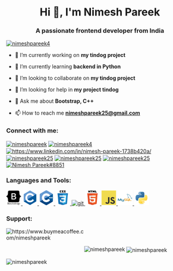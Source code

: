 <h1 align="center">Hi 👋, I'm Nimesh Pareek</h1>
<h3 align="center">A passionate frontend developer from India</h3>

<p align="left"> <a href="https://twitter.com/nimeshpareek4" target="blank"><img src="https://img.shields.io/twitter/follow/nimeshpareek4?logo=twitter&style=for-the-badge" alt="nimeshpareek4" /></a> </p>

- 🔭 I’m currently working on **my tindog project**

- 🌱 I’m currently learning **backend in Python**

- 👯 I’m looking to collaborate on **my tindog project**

- 🤝 I’m looking for help in **my project tindog**

- 💬 Ask me about **Bootstrap, C++**

- 📫 How to reach me **nimeshpareek25@gmail.com**

<h3 align="left">Connect with me:</h3>
<p align="left">
<a href="https://dev.to/nimeshpareek" target="blank"><img align="center" src="https://raw.githubusercontent.com/rahuldkjain/github-profile-readme-generator/master/src/images/icons/Social/devto.svg" alt="nimeshpareek" height="30" width="40" /></a>
<a href="https://twitter.com/nimeshpareek4" target="blank"><img align="center" src="https://raw.githubusercontent.com/rahuldkjain/github-profile-readme-generator/master/src/images/icons/Social/twitter.svg" alt="nimeshpareek4" height="30" width="40" /></a>
<a href="https://linkedin.com/in/https://www.linkedin.com/in/nimesh-pareek-1738b420a/" target="blank"><img align="center" src="https://raw.githubusercontent.com/rahuldkjain/github-profile-readme-generator/master/src/images/icons/Social/linked-in-alt.svg" alt="https://www.linkedin.com/in/nimesh-pareek-1738b420a/" height="30" width="40" /></a>
<a href="https://www.hackerrank.com/nimeshpareek25" target="blank"><img align="center" src="https://raw.githubusercontent.com/rahuldkjain/github-profile-readme-generator/master/src/images/icons/Social/hackerrank.svg" alt="nimeshpareek25" height="30" width="40" /></a>
<a href="https://www.leetcode.com/nimeshpareek25" target="blank"><img align="center" src="https://raw.githubusercontent.com/rahuldkjain/github-profile-readme-generator/master/src/images/icons/Social/leet-code.svg" alt="nimeshpareek25" height="30" width="40" /></a>
<a href="https://auth.geeksforgeeks.org/user/nimeshpareek25" target="blank"><img align="center" src="https://raw.githubusercontent.com/rahuldkjain/github-profile-readme-generator/master/src/images/icons/Social/geeks-for-geeks.svg" alt="nimeshpareek25" height="30" width="40" /></a>
<a href="https://discord.gg/Nimesh Pareek#8851" target="blank"><img align="center" src="https://raw.githubusercontent.com/rahuldkjain/github-profile-readme-generator/master/src/images/icons/Social/discord.svg" alt="Nimesh Pareek#8851" height="30" width="40" /></a>
</p>

<h3 align="left">Languages and Tools:</h3>
<p align="left"> <a href="https://getbootstrap.com" target="_blank" rel="noreferrer"> <img src="https://raw.githubusercontent.com/devicons/devicon/master/icons/bootstrap/bootstrap-plain-wordmark.svg" alt="bootstrap" width="40" height="40"/> </a> <a href="https://www.cprogramming.com/" target="_blank" rel="noreferrer"> <img src="https://raw.githubusercontent.com/devicons/devicon/master/icons/c/c-original.svg" alt="c" width="40" height="40"/> </a> <a href="https://www.w3schools.com/cpp/" target="_blank" rel="noreferrer"> <img src="https://raw.githubusercontent.com/devicons/devicon/master/icons/cplusplus/cplusplus-original.svg" alt="cplusplus" width="40" height="40"/> </a> <a href="https://www.w3schools.com/css/" target="_blank" rel="noreferrer"> <img src="https://raw.githubusercontent.com/devicons/devicon/master/icons/css3/css3-original-wordmark.svg" alt="css3" width="40" height="40"/> </a> <a href="https://git-scm.com/" target="_blank" rel="noreferrer"> <img src="https://www.vectorlogo.zone/logos/git-scm/git-scm-icon.svg" alt="git" width="40" height="40"/> </a> <a href="https://www.w3.org/html/" target="_blank" rel="noreferrer"> <img src="https://raw.githubusercontent.com/devicons/devicon/master/icons/html5/html5-original-wordmark.svg" alt="html5" width="40" height="40"/> </a> <a href="https://developer.mozilla.org/en-US/docs/Web/JavaScript" target="_blank" rel="noreferrer"> <img src="https://raw.githubusercontent.com/devicons/devicon/master/icons/javascript/javascript-original.svg" alt="javascript" width="40" height="40"/> </a> <a href="https://www.mysql.com/" target="_blank" rel="noreferrer"> <img src="https://raw.githubusercontent.com/devicons/devicon/master/icons/mysql/mysql-original-wordmark.svg" alt="mysql" width="40" height="40"/> </a> <a href="https://www.python.org" target="_blank" rel="noreferrer"> <img src="https://raw.githubusercontent.com/devicons/devicon/master/icons/python/python-original.svg" alt="python" width="40" height="40"/> </a> </p>


<h3 align="left">Support:</h3>
<p><a href="https://www.buymeacoffee.com/https://www.buymeacoffee.com/nimeshpareek"> <img align="left" src="https://cdn.buymeacoffee.com/buttons/v2/default-yellow.png" height="50" width="210" alt="https://www.buymeacoffee.com/nimeshpareek" /></a></p><br><br>


<p><img align="left" src="https://github-readme-stats.vercel.app/api/top-langs?username=nimeshpareek&show_icons=true&locale=en&layout=compact" alt="nimeshpareek" /></p>

<p>&nbsp;<img align="center" src="https://github-readme-stats.vercel.app/api?username=nimeshpareek&show_icons=true&locale=en" alt="nimeshpareek" /></p>

<p><img align="center" src="https://github-readme-streak-stats.herokuapp.com/?user=nimeshpareek&" alt="nimeshpareek" /></p>

